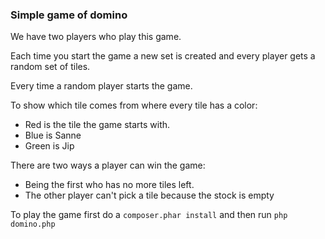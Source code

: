 ### Simple game of domino
We have two players who play this game.

Each time you start the game a new set is created and every player gets a random set of tiles.

Every time a random player starts the game.

To show which tile comes from where every tile has a color:
* Red is the tile the game starts with.
* Blue is Sanne
* Green is Jip

There are two ways a player can win the game:
* Being the first who has no more tiles left.
* The other player can't pick a tile because the stock is empty

To play the game first do a `composer.phar install` and then run `php domino.php`